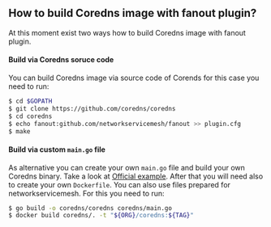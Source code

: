 ## How to build Coredns image with fanout plugin?
At this moment exist two ways how to build Coredns image with fanout plugin.

#### Build via Coredns soruce code
You can build Coredns image via source code of Corends for this case you need to run:
```bash
$ cd $GOPATH
$ git clone https://github.com/coredns/coredns
$ cd coredns
$ echo fanout:github.com/networkservicemesh/fanout >> plugin.cfg
$ make
```

#### Build via custom `main.go` file
As alternative you can create your own `main.go` file and build your own Coredns binary. Take a look at [Official example](https://coredns.io/2017/07/25/compile-time-enabling-or-disabling-plugins/). After that you will need also to create your own `Dockerfile`.
You can also use files prepared for networkservicemesh. For this you need to run:
```bash
$ go build -o coredns/coredns coredns/main.go
$ docker build coredns/. -t "${ORG}/coredns:${TAG}"
```